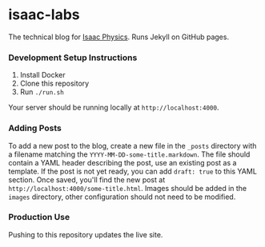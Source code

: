 # isaac-labs

The technical blog for [Isaac Physics](https://isaacphysics.org). Runs Jekyll on GitHub pages.

### Development Setup Instructions

1. Install Docker
2. Clone this repository
3. Run `./run.sh`

Your server should be running locally at `http://localhost:4000`.

### Adding Posts

To add a new post to the blog, create a new file in the `_posts` directory with a filename matching the `YYYY-MM-DD-some-title.markdown`. The file should contain a YAML header describing the post, use an existing post as a template. If the post is not yet ready, you can add `draft: true` to this YAML section. Once saved, you'll find the new post at `http://localhost:4000/some-title.html`. Images should be added in the `images` directory, other configuration should not need to be modified.

### Production Use

Pushing to this repository updates the live site.
